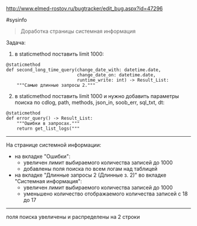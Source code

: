 http://www.elmed-rostov.ru/bugtracker/edit_bug.aspx?id=47296

#sysinfo 

>	Доработка страницы системная информация

Задача:
1. в staticmethod поставить limit 1000:
```
@staticmethod
def second_long_time_query(change_date_with: datetime.date,  
                           change_date_on: datetime.date,  
                           runtime_write: int) -> Result_List:  
    """Самые длинные запросы 2."""  
```
	
2. в staticmethod поставить limit 1000 и нужно добавить параметры поиска по cdlog, path, methods, json_in, soob_err, sql_txt, dt:
```
@staticmethod  
def error_query() -> Result_List:  
	"""Ошибки в запросах."""  
	return get_list_logs("""
```

---

На странице системной информации:
- на вкладке "Ошибки":
    - увеличен лимит выбираемого количества записей до 1000
    - добавлены поля поиска по всем логам над таблицей
- на вкладке "Длинные запросы 2 (Длинные з. 2)" во вкладке "Системная информация":
    - увеличен лимит выбираемого количества записей до 1000
    - уменьшено количество отображаемого количества записей с 18 до 17

---

поля поиска увеличены и распределены на 2 строки
